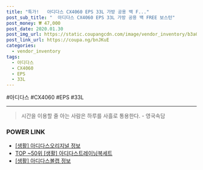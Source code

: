 ```yaml
--- 
title: "특가!   아디다스 CX4060 EPS 33L 가방 공용 백 F..." 
post_sub_title: "  아디다스 CX4060 EPS 33L 가방 공용 백 FREE 보스턴" 
post_money: ₩ 47,000 
post_date: 2020.01.30 
post_img_url: https://static.coupangcdn.com/image/vendor_inventory/b3a0/928db0b5f9083c93d3b56b8cac2d6db7cf2bdb37415703382bc15e29707f.jpg 
post_link_url: https://coupa.ng/bnJKuE 
categories: 
  - vendor_inventory 
tags: 
  - 아디다스 
  - CX4060 
  - EPS 
  - 33L 
--- 
```

  #아디다스 #CX4060 #EPS #33L 
<hr> 

> 시간을 이용할 줄 아는 사람은 하루를 사흘로 통용한다. - 영국속담 


### POWER LINK

* <a href="https://blog.naver.com/santokki14/221763574763" target="_blank"> [생활] 아디다스오리지널 정보 </a>
* <a href="https://blog.naver.com/fasyy4321/221776808236" target="_blank"> TOP ~50위 [생활] 아디다스트레이닝복세트</a>
* <a href="https://blog.naver.com/santokki14/221764314945" target="_blank"> [생활] 아디다스볼캡 정보 </a>
